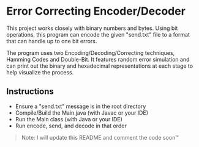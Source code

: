 # Error Correcting Encoder/Decoder

This project works closely with binary numbers and bytes. Using bit operations, this program can encode the given "send.txt" file to a format that can handle up to one bit errors.

The program uses two Encoding/Decoding/Correcting techniques, Hamming Codes and Double-Bit. It features random error simulation and can print out the binary and hexadecimal representations at each stage to help visualize the process.

## Instructions

- Ensure a "send.txt" message is in the root directory
- Compile/Build the Main.java (with Javac or your IDE)
- Run the Main class (with Java or your IDE)
- Run encode, send, and decode in that order

> Note: I will update this README and comment the code soon™
